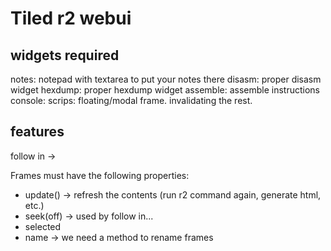 Tiled r2 webui
==============

widgets required
----------------

notes: notepad with textarea to put your notes there
disasm: proper disasm widget
hexdump: proper hexdump widget
assemble: assemble instructions
console:
scrips:
floating/modal frame. invalidating the rest.

features
--------
follow in ->

Frames must have the following properties:
 - update() -> refresh the contents (run r2 command again, generate html, etc.)
 - seek(off) -> used by follow in...
 - selected
 - name -> we need a method to rename frames
